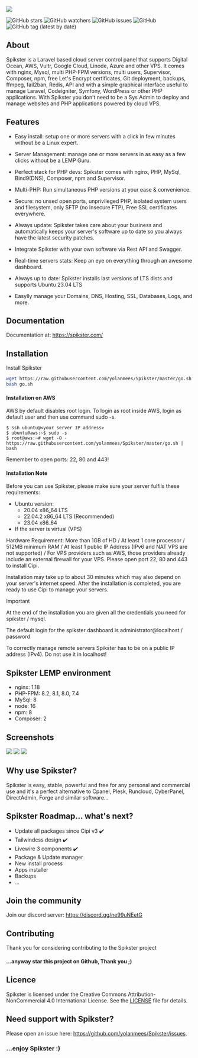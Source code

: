 <img src="https://github.com/yolanmees/Spikster/blob/master/utility/design/banner.png?raw=true">

![GitHub stars](https://img.shields.io/github/stars/yolanmees/Spikster?style=social)
![GitHub watchers](https://img.shields.io/github/watchers/yolanmees/Spikster?style=social)
![GitHub issues](https://img.shields.io/github/issues/yolanmees/Spikster)
![GitHub](https://img.shields.io/github/license/yolanmees/Spikster)
![GitHub tag (latest by date)](https://img.shields.io/github/v/tag/yolanmees/Spikster?label=version)

## About
Spikster is a Laravel based cloud server control panel that supports Digital Ocean, AWS, Vultr, Google Cloud, Linode, Azure and other VPS. It comes with nginx, Mysql, multi PHP-FPM versions, multi users, Supervisor, Composer, npm, free Let's Encrypt certificates, Git deployment, backups, ffmpeg, fail2ban, Redis, API and with a simple graphical interface useful to manage Laravel, Codeigniter, Symfony, WordPress or other PHP applications. With Spikster you don’t need to be a Sys Admin to deploy and manage websites and PHP applications powered by cloud VPS.

## Features
- Easy install: setup one or more servers with a click in few minutes without be a Linux expert.

- Server Management: manage one or more servers in as easy as a few clicks without be a LEMP Guru.

- Perfect stack for PHP devs: Spikster comes with nginx, PHP, MySql, Bind9(DNS), Composer, npm and Supervisor.

- Multi-PHP: Run simultaneous PHP versions at your ease & convenience.

- Secure: no unsed open ports, unprivileged PHP, isolated system users and filesystem, only SFTP (no insecure FTP), Free SSL certificates everywhere.

- Always update: Spikster takes care about your business and automatically keeps your server's software up to date so you always have the latest security patches.

- Integrate Spikster with your own software via Rest API and Swagger.

- Real-time servers stats: Keep an eye on everything through an awesome dashboard.

- Always up to date: Spikster installs last versions of LTS dists and supports Ubuntu 23.04 LTS

- Easylly manage your Domains, DNS, Hosting, SSL, Databases, Logs, and more.


## Documentation
Documentation at: https://spikster.com/

## Installation

Install Spikster

```bash
wget https://raw.githubusercontent.com/yolanmees/Spikster/master/go.sh
bash go.sh
```
#### Installation on AWS
AWS by default disables root login. To login as root inside AWS, login as default user and then use command sudo -s.

```
$ ssh ubuntu@<your server IP address>
$ ubuntu@aws:~$ sudo -s
$ root@aws:~# wget -O - https://raw.githubusercontent.com/yolanmees/Spikster/master/go.sh | bash
```
Remember to open ports: 22, 80 and 443!

#### Installation Note
Before you can use Spikster, please make sure your server fulfils these requirements:

- Ubuntu version:
  - 20.04 x86_64 LTS
  - 22.04.2 x86_64 LTS (Recommended)
  - 23.04 x86_64 
- If the server is virtual (VPS)

Hardware Requirement: More than 1GB of HD / At least 1 core processor / 512MB minimum RAM / At least 1 public IP  Address (IPv6 and NAT VPS are not supported) / For VPS providers such as AWS, those providers already include an external firewall for your VPS. Please open port 22, 80 and 443 to install Cipi.

Installation may take up to about 30 minutes which may also depend on your server's internet speed. After the installation is completed, you are ready to use Cipi to manage your servers.

> [!IMPORTANT]
> At the end of the installation you are given all the credentials you need for spikster / mysql.
> 
> The default login for the spikster dashboard is administrator@localhost / password

To correctly manage remote servers Spikster has to be on a public IP address (IPv4). Do not use it in localhost!

## Spikster LEMP environment
- nginx: 1.18
- PHP-FPM: 8.2, 8.1, 8.0, 7.4
- MySql: 8
- node: 16
- npm: 8
- Composer: 2

## Screenshots

<img src="https://spikster.com/images/docs/server.png"> 

<img src="https://spikster.com/images/docs/site.png"> 

<img src="https://spikster.com/images/docs/cron.png"> 

## Why use Spikster?
Spikster is easy, stable, powerful and free for any personal and commercial use and it's a perfect alternative to Cpanel, Plesk, Runcloud, CyberPanel, DirectAdmin, Forge and similar software...

## Spikster Roadmap... what's next? 
- Update all packages since Cipi v3 ✔️
- Tailwindcss design ✔️
- Livewire 3 components ✔️
- Package & Update manager
- New install process
- Apps installer
- Backups
- ...

## Join the community
Join our discord server: https://discord.gg/ne99uNEetG


## Contributing
Thank you for considering contributing to the Spikster project

#### ...anyway star this project on Github, Thank you ;)

## Licence
Spikster is licensed under the Creative Commons Attribution-NonCommercial 4.0 International License. See the [LICENSE](./LICENSE) file for details.


## Need support with Spikster?
Please open an issue here: https://github.com/yolanmees/Spikster/issues.

### ...enjoy Spikster :)
